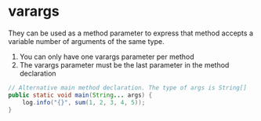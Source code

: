 # varargs

They can be used as a method parameter to express that method accepts a variable number of arguments of the same type.

1. You can only have one varargs parameter per method
1. The varargs parameter must be the last parameter in the method declaration

```java
// Alternative main method declaration. The type of args is String[]
public static void main(String... args) {
    log.info("{}", sum(1, 2, 3, 4, 5));
}
```
